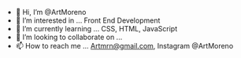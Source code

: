 - 👋 Hi, I’m @ArtMoreno
- 👀 I’m interested in ... Front End Development
- 🌱 I’m currently learning ... CSS, HTML, JavaScript
- 💞️ I’m looking to collaborate on ...
- 📫 How to reach me ... Artmrn@gmail.com, Instagram @ArtMoreno

<!---
ArtMoreno/ArtMoreno is a ✨ special ✨ repository because its `README.md` (this file) appears on your GitHub profile.
You can click the Preview link to take a look at your changes.
--->
